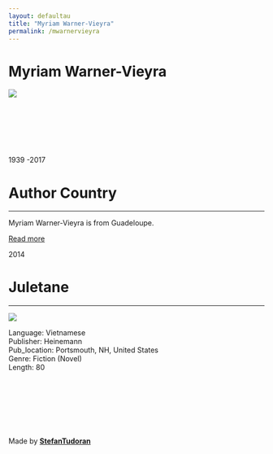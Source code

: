 ```yaml
---
layout: defaultau
title: "Myriam Warner-Vieyra"
permalink: /mwarnervieyra
---
```

<!-- partial:index.partial.html -->
<div class="content">
    <h1>Myriam Warner-Vieyra</h1>
    <div class="quote">
        <div><img src="http://ile-en-ile.org/wp-content/uploads/2003/10/warner-vieyra.jpg" class="logo"></div>
    </div>
    <div class="timeline">
        <div style="padding-bottom:100px;"></div>
        <div class="block">
            <div class="date right"><p class="right">1939 -2017</p></div>
            <div class="dot"></div>
            <div class="left first">
            <div class="author_country">
                <h1>Author Country</h1><hr>
            <div class="aclocation"><p>Myriam Warner-Vieyra is from Guadeloupe.</a></p></div>
                <div class="acreadmore"><a href="https://en.wikipedia.org/wiki/Myriam_Warner-Vieyra" target="_blank">Read more</a></div>
            </div>
            </div>
        </div>
        <div class="block">
            <div class="date left"><p class="left">2014</p></div>
            <div class="dot"></div>
            <div class="right">
                <h1>Juletane</h1><hr>
                <p><img src="https://m.media-amazon.com/images/I/51JRFNoPg0L._SX342_BO1,204,203,200_.jpg"></p>
                <p>
                Language: Vietnamese<br/>
                Publisher: Heinemann<br/>
                Pub_location: Portsmouth, NH, United States<br/>
                Genre: Fiction (Novel)<br/>
                Length: 80</p>
            </div>
        </div>
       <div style="padding-bottom:100px;"></div>
    </div>
    <div id="footer">
        <p id="copyright">Made by&nbsp;<strong><a href="https://www.linkedin.com/in/nicolae-stefan-tudoran-b02291127/" target="_blank">StefanTudoran</a></strong></p>
    </div>
</div>
<!-- partial -->
  <script src='https://cdnjs.cloudflare.com/ajax/libs/jquery/3.1.1/jquery.min.js'></script><script  src="assets/js/authorscript.js"></script>
